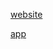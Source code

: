 [website](https://brucechafe.github.io/skeezer/docs/website/contacts.html)

[app](https://brucechafe.github.io/skeezer/docs/app/activeJobs.html)
